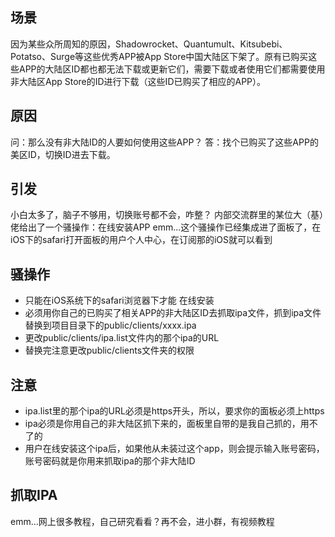## 场景
因为某些众所周知的原因，Shadowrocket、Quantumult、Kitsubebi、Potatso、Surge等这些优秀APP被App Store中国大陆区下架了。原有已购买这些APP的大陆区ID都也都无法下载或更新它们，需要下载或者使用它们都需要使用非大陆区App Store的ID进行下载（这些ID已购买了相应的APP）。

## 原因
问：那么没有非大陆ID的人要如何使用这些APP？
答：找个已购买了这些APP的美区ID，切换ID进去下载。

## 引发
小白太多了，脑子不够用，切换账号都不会，咋整？
内部交流群里的某位大（基）佬给出了一个骚操作：在线安装APP
emm...这个骚操作已经集成进了面板了，在iOS下的safari打开面板的用户个人中心，在订阅那的iOS就可以看到

## 骚操作
- 只能在iOS系统下的safari浏览器下才能 在线安装
- 必须用你自己的已购买了相关APP的非大陆区ID去抓取ipa文件，抓到ipa文件替换到项目目录下的public/clients/xxxx.ipa
- 更改public/clients/ipa.list文件内的那个ipa的URL
- 替换完注意更改public/clients文件夹的权限

## 注意
- ipa.list里的那个ipa的URL必须是https开头，所以，要求你的面板必须上https
- ipa必须是你用自己的非大陆区抓下来的，面板里自带的是我自己抓的，用不了的
- 用户在线安装这个ipa后，如果他从未装过这个app，则会提示输入账号密码，账号密码就是你用来抓取ipa的那个非大陆ID

## 抓取IPA
emm...网上很多教程，自己研究看看？再不会，进小群，有视频教程